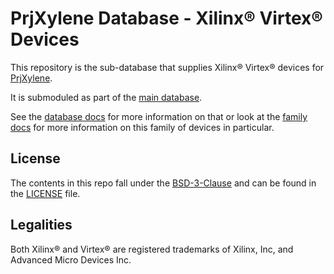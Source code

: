 # PrjXylene Database - Xilinx® Virtex® Devices

This repository is the sub-database that supplies Xilinx® Virtex® devices for [PrjXylene](https://github.com/prjxylene/prjxylene).

It is submoduled as part of the [main database](https://github.com/prjxylene/prjxylene-db).

See the [database docs](https://prjxylene.fpga.moe/database/) for more information on that or look at the [family docs](https://prjxylene.fpga.moe/family/virtex) for more information on this family of devices in particular.

## License

The contents in this repo fall under the [BSD-3-Clause](https://spdx.org/licenses/BSD-3-Clause.html) and can be found in the [LICENSE](LICENSE) file.

## Legalities

Both Xilinx® and Virtex® are registered trademarks of Xilinx, Inc, and Advanced Micro Devices Inc.
